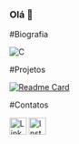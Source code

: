 ### Olá 👋

#Biografia

![C](https://img.shields.io/badge/C-00599C?style=for-the-badge&logo=c&logoColor=white)


#Projetos

[![Readme Card](https://github-readme-status.vercel.app/api/pin/:username=brunagcris&repo=devweekgit.github.io)](https://github.com/anuraghazra/github-readme-stats)



#Contatos

[<img src='https://img.shields.io/badge/LinkedIn-0077B5?style=for-the-badge&logo=linkedin&logoColor=white' alt='Linkedin' height='30'>](linkedin.com/in/brunagcris)
[<img src='https://img.shields.io/badge/Instagram-E4405F?style=for-the-badge&logo=instagram&logoColor=white' alt='Instagram' height='30'>](instagram.com/brunagcris/)
